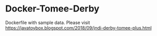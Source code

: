 # Docker-Tomee-Derby
Dockerfile with sample data. Please visit https://javatoybox.blogspot.com/2018/09/jndi-derby-tomee-plus.html
